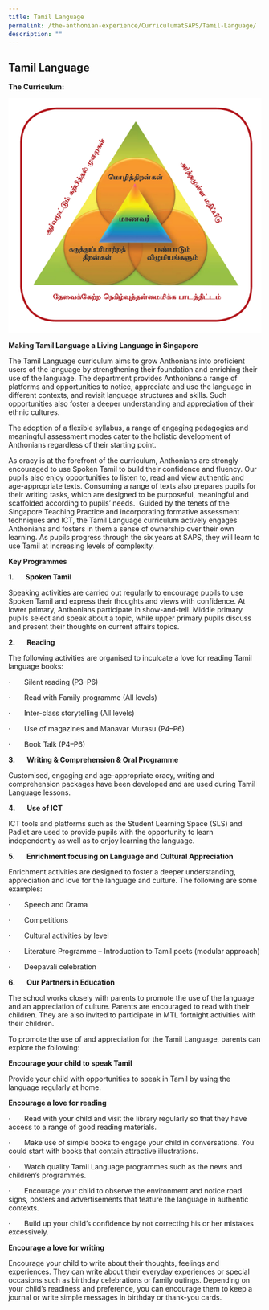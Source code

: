 ```yaml
---
title: Tamil Language
permalink: /the-anthonian-experience/CurriculumatSAPS/Tamil-Language/
description: ""
---
```


## Tamil Language 

**The Curriculum:**

![](/images/TL.png)

**Making Tamil Language a Living Language in Singapore**

The Tamil Language curriculum aims to grow Anthonians into proficient users of the language by strengthening their foundation and enriching their use of the language. The department provides Anthonians a range of platforms and opportunities to notice, appreciate and use the language in different contexts, and revisit language structures and skills. Such opportunities also foster a deeper understanding and appreciation of their ethnic cultures.

The adoption of a flexible syllabus, a range of engaging pedagogies and meaningful assessment modes cater to the holistic development of Anthonians regardless of their starting point.

As oracy is at the forefront of the curriculum, Anthonians are strongly encouraged to use Spoken Tamil to build their confidence and fluency. Our pupils also enjoy opportunities to listen to, read and view authentic and age-appropriate texts. Consuming a range of texts also prepares pupils for their writing tasks, which are designed to be purposeful, meaningful and scaffolded according to pupils’ needs.  Guided by the tenets of the Singapore Teaching Practice and incorporating formative assessment techniques and ICT, the Tamil Language curriculum actively engages Anthonians and fosters in them a sense of ownership over their own learning. As pupils progress through the six years at SAPS, they will learn to use Tamil at increasing levels of complexity. 

**Key Programmes**

**1.       Spoken Tamil**

Speaking activities are carried out regularly to encourage pupils to use Spoken Tamil and express their thoughts and views with confidence. At lower primary, Anthonians participate in show-and-tell. Middle primary pupils select and speak about a topic, while upper primary pupils discuss and present their thoughts on current affairs topics.

**2.       Reading**

The following activities are organised to inculcate a love for reading Tamil language books:

·       Silent reading (P3–P6)

·       Read with Family programme (All levels)

·       Inter-class storytelling (All levels)

·       Use of magazines and Manavar Murasu (P4–P6)

·       Book Talk (P4–P6)

**3.       Writing & Comprehension & Oral Programme**

Customised, engaging and age-appropriate oracy, writing and comprehension packages have been developed and are used during Tamil Language lessons.

**4.       Use of ICT**

ICT tools and platforms such as the Student Learning Space (SLS) and Padlet are used to provide pupils with the opportunity to learn independently as well as to enjoy learning the language.

**5.       Enrichment focusing on Language and Cultural Appreciation**

Enrichment activities are designed to foster a deeper understanding, appreciation and love for the language and culture. The following are some examples:

·       Speech and Drama

·       Competitions

·       Cultural activities by level

·       Literature Programme – Introduction to Tamil poets (modular approach)

·       Deepavali celebration 

**6.       Our Partners in Education**

The school works closely with parents to promote the use of the language and an appreciation of culture. Parents are encouraged to read with their children. They are also invited to participate in MTL fortnight activities with their children.

To promote the use of and appreciation for the Tamil Language, parents can explore the following:

**Encourage your child to speak Tamil**  

Provide your child with opportunities to speak in Tamil by using the language regularly at home.

**Encourage a love for reading**  

·       Read with your child and visit the library regularly so that they have access to a range of good reading materials.

·       Make use of simple books to engage your child in conversations. You could start with books that contain attractive illustrations.

·       Watch quality Tamil Language programmes such as the news and children’s programmes.

·       Encourage your child to observe the environment and notice road signs, posters and advertisements that feature the language in authentic contexts.

·       Build up your child’s confidence by not correcting his or her mistakes excessively.

**Encourage a love for writing**  

Encourage your child to write about their thoughts, feelings and experiences. They can write about their everyday experiences or special occasions such as birthday celebrations or family outings. Depending on your child’s readiness and preference, you can encourage them to keep a journal or write simple messages in birthday or thank-you cards.